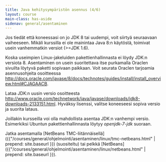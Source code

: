 ```yaml
---
title: Java kehitysympäristön asennus (4/6)
layout: course
main-class: has-aside
sidenav: general/asentaminen
---	
```

Jos tiedät että koneessasi on jo JDK 8 tai uudempi, voit siirtyä seuraavaan vaiheeseen. Mikäli kurssilla ei ole mainintaa Java 8:n käytöstä, toimivat usein vanhemmatkin versiot (>=JDK 1.6).

Koska useimpien Linux-jakeluiden pakettienhallinnasta ei löydy JDK:n versiota 8. Asentaminen on usein suoritettava itse purkamalla Oraclen sivuilta löytyvä paketti sopivaan paikkaan. Voit seurata Oraclen tarjoamia asennusohjeita osoitteessa <http://docs.oracle.com/javase/8/docs/technotes/guides/install/install_overview.html#CJAGAACB>.

Lataa JDK:n uusin versio osoitteesta <http://www.oracle.com/technetwork/java/javase/downloads/jdk8-downloads-2133151.html>. Hyväksy lisenssi, valitse koneeseesi sopiva versio ja suorita lataus.

Joillakin kursseilla voi olla mahdollista asentaa JDK:n vanhempi versio. Esimerkiksi Ubuntun pakettienhallinnasta löytyy *openjdk-7-jdk* suoraan.

Jatka asentamalla [NetBeans TMC-liitännäisellä]({{"/courses/general/ohjelmointi/asentaminen/linux/tmc-netbeans.html" | prepend: site.baseurl }}) (suositeltu) tai  pelkkä [NetBeans]({{"/courses/general/ohjelmointi/asentaminen/linux/netbeans.html" | prepend: site.baseurl }}).
